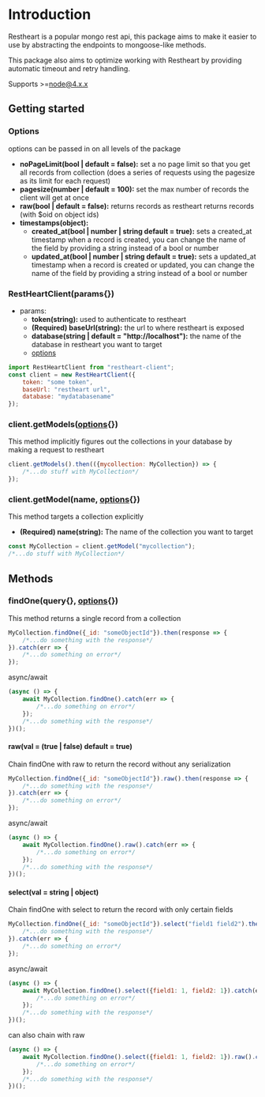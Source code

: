 # Introduction
Restheart is a popular mongo rest api, this package aims to make it easier to use by abstracting the endpoints to mongoose-like methods.

This package also aims to optimize working with Restheart by providing automatic timeout and retry handling.

Supports >=node@4.x.x

## Getting started
### Options
options can be passed in on all levels of the package
- **noPageLimit(bool | default = false):** set a no page limit so that you get all records from collection (does a series of requests using the pagesize as its limit for each request)
- **pagesize(number | default = 100):** set the max number of records the client will get at once
- **raw(bool | default = false):** returns records as restheart returns records (with $oid on object ids) 
- **timestamps(object):**
    - **created_at(bool | number | string default = true):** sets a created_at timestamp when a record is created, you can change the name of the field by providing a string instead of a bool or number 
    - **updated_at(bool | number | string default = true):** sets a updated_at timestamp when a record is created or updated, you can change the name of the field by providing a string instead of a bool or number 

### RestHeartClient(params{})
- params:
    - **token(string):** used to authenticate to restheart
    - **(Required) baseUrl(string):** the url to where restheart is exposed
    - **database(string | default = "http://localhost"):** the name of the database in restheart you want to target
    - [options](#options)
```javascript
import RestHeartClient from "restheart-client";
const client = new RestHeartClient({
    token: "some token",
    baseUrl: "restheart url",
    database: "mydatabasename"
});
```

### client.getModels([options](#options){})
This method implicitly figures out the collections in your database by making a request to restheart
```javascript
client.getModels().then(({mycollection: MyCollection}) => {
    /*...do stuff with MyCollection*/
}); 
```

### client.getModel(name, [options](#options){})
This method targets a collection explicitly
- **(Required) name(string):** The name of the collection you want to target
```javascript
const MyCollection = client.getModel("mycollection");
/*...do stuff with MyCollection*/
```
## Methods
### findOne(query{}, [options](#options){})
This method returns a single record from a collection
```javascript
MyCollection.findOne({_id: "someObjectId"}).then(response => {
    /*...do something with the response*/
}).catch(err => {
    /*...do something on error*/
});
```
async/await
```javascript
(async () => {
    await MyCollection.findOne().catch(err => {
        /*...do something on error*/
    });
    /*...do something with the response*/
})();
```
#### raw(val = (true | false) default = true)
Chain findOne with raw to return the record without any serialization
```javascript
MyCollection.findOne({_id: "someObjectId"}).raw().then(response => {
    /*...do something with the response*/
}).catch(err => {
    /*...do something on error*/
});
```
async/await
```javascript
(async () => {
    await MyCollection.findOne().raw().catch(err => {
        /*...do something on error*/
    });
    /*...do something with the response*/
})();
```
#### select(val = string | object)
Chain findOne with select to return the record with only certain fields
```javascript
MyCollection.findOne({_id: "someObjectId"}).select("field1 field2").then(response => {
    /*...do something with the response*/
}).catch(err => {
    /*...do something on error*/
});
```
async/await
```javascript
(async () => {
    await MyCollection.findOne().select({field1: 1, field2: 1}).catch(err => {
        /*...do something on error*/
    });
    /*...do something with the response*/
})();
```
can also chain with raw

```javascript
(async () => {
    await MyCollection.findOne().select({field1: 1, field2: 1}).raw().catch(err => {
        /*...do something on error*/
    });
    /*...do something with the response*/
})();
```